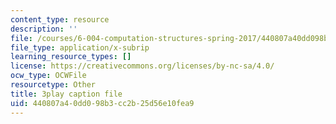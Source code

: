 ```yaml
---
content_type: resource
description: ''
file: /courses/6-004-computation-structures-spring-2017/440807a40dd098b3cc2b25d56e10fea9_q38KAGAKORk.srt
file_type: application/x-subrip
learning_resource_types: []
license: https://creativecommons.org/licenses/by-nc-sa/4.0/
ocw_type: OCWFile
resourcetype: Other
title: 3play caption file
uid: 440807a4-0dd0-98b3-cc2b-25d56e10fea9
---
```

